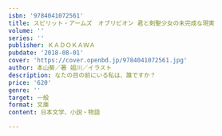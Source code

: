 ```yaml
---
isbn: '9784041072561'
title: スピリット・アームズ　オブリビオン 君と剣聖少女の未完成な現実
volume: ''
series: ''
publisher: ＫＡＤＯＫＡＷＡ
pubdate: '2018-08-01'
cover: 'https://cover.openbd.jp/9784041072561.jpg'
author: 本山葵／著 姐川／イラスト
description: なたの目の前にいる私は、誰ですか？
price: '620'
genre: ''
target: 一般
format: 文庫
content: 日本文学、小説・物語

---
```

